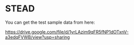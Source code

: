 # STEAD

You can get the test sample data from here:

https://drive.google.com/file/d/1yrLAzim9qFR5fNP1dOTxnV-a3edqFVWB/view?usp=sharing
